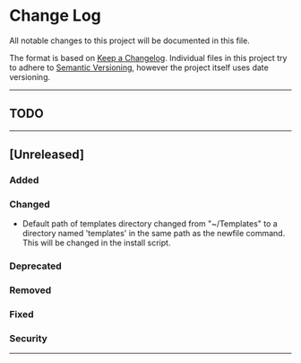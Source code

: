 # Change Log
All notable changes to this project will be documented in this file.

The format is based on [Keep a Changelog](http://keepachangelog.com/).
Individual files in this project try to adhere to [Semantic Versioning](http://semver.org/),
however the project itself uses date versioning.

---

## TODO

---

## [Unreleased]
### Added

### Changed
- Default path of templates directory changed from "~/Templates" to a directory
  named 'templates' in the same path as the newfile command. This will be changed
  in the install script.

### Deprecated

### Removed

### Fixed

### Security

---